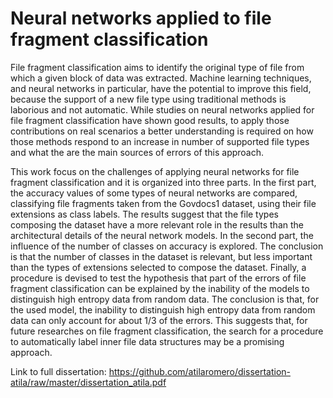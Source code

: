 # Neural networks applied to file fragment classification

File fragment classification aims to identify the original type of file from which a given block of data was extracted. Machine learning techniques, and neural networks in particular, have the potential to improve this field, because the support of a new file type using traditional methods is laborious and not automatic. While studies on neural networks applied for file fragment classification have shown good results, to apply those contributions on real scenarios a better understanding is required on how those methods respond to an increase in number of supported file types and what the are the main sources of errors of this approach.

This work focus on the challenges of applying neural networks for file fragment classification and it is organized into three parts.
In the first part, the accuracy values of some types of neural networks are compared, classifying file fragments taken from the Govdocs1 dataset, using their file extensions as class labels.
The results suggest that the file types composing the dataset have a more relevant role in the results than the architectural details of the neural network models.
In the second part, the influence of the number of classes on accuracy is explored. 
The conclusion is that the number of classes in the dataset is relevant, but less important than the types of extensions selected to compose the dataset.
Finally, a procedure is devised to test the hypothesis that part of the errors of file fragment classification can be explained by the inability of the models to distinguish high entropy data from random data.
The conclusion is that, for the used model, the inability to distinguish high entropy data from random data can only account for about 1/3 of the errors.
This suggests that, for future researches on file fragment classification, the search for a procedure to automatically label inner file data structures may be a promising approach.

Link to full dissertation: https://github.com/atilaromero/dissertation-atila/raw/master/dissertation_atila.pdf
